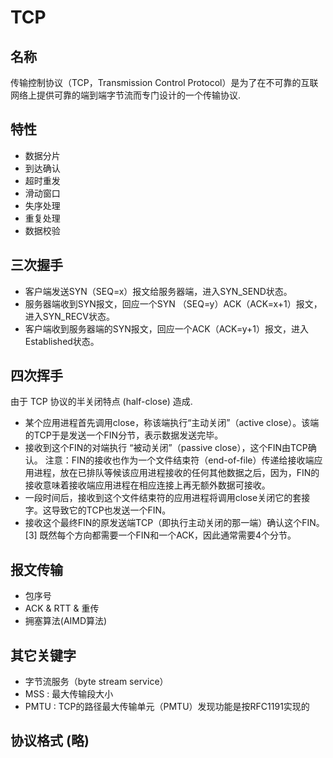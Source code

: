 # TCP





## 名称

传输控制协议（TCP，Transmission Control Protocol）是为了在不可靠的互联网络上提供可靠的端到端字节流而专门设计的一个传输协议.

## 特性

- 数据分片
- 到达确认
- 超时重发
- 滑动窗口
- 失序处理
- 重复处理
- 数据校验

## 三次握手

- 客户端发送SYN（SEQ=x）报文给服务器端，进入SYN_SEND状态。
- 服务器端收到SYN报文，回应一个SYN （SEQ=y）ACK（ACK=x+1）报文，进入SYN_RECV状态。
- 客户端收到服务器端的SYN报文，回应一个ACK（ACK=y+1）报文，进入Established状态。

## 四次挥手

由于 TCP 协议的半关闭特点 (half-close) 造成.

- 某个应用进程首先调用close，称该端执行“主动关闭”（active close）。该端的TCP于是发送一个FIN分节，表示数据发送完毕。
- 接收到这个FIN的对端执行 “被动关闭”（passive close），这个FIN由TCP确认。
注意：FIN的接收也作为一个文件结束符（end-of-file）传递给接收端应用进程，放在已排队等候该应用进程接收的任何其他数据之后，因为，FIN的接收意味着接收端应用进程在相应连接上再无额外数据可接收。
- 一段时间后，接收到这个文件结束符的应用进程将调用close关闭它的套接字。这导致它的TCP也发送一个FIN。
- 接收这个最终FIN的原发送端TCP（即执行主动关闭的那一端）确认这个FIN。 [3]
既然每个方向都需要一个FIN和一个ACK，因此通常需要4个分节。

## 报文传输

- 包序号
- ACK & RTT & 重传
- 拥塞算法(AIMD算法)

## 其它关键字

- 字节流服务（byte stream service）
- MSS : 最大传输段大小
- PMTU : TCP的路径最大传输单元（PMTU）发现功能是按RFC1191实现的

## 协议格式 (略)